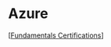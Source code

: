 # Azure

[[Fundamentals Certifications]]

[//begin]: # "Autogenerated link references for markdown compatibility"
[Fundamentals Certifications]: <Fundamentals Certifications> "Fundamentals Certifications"
[//end]: # "Autogenerated link references"